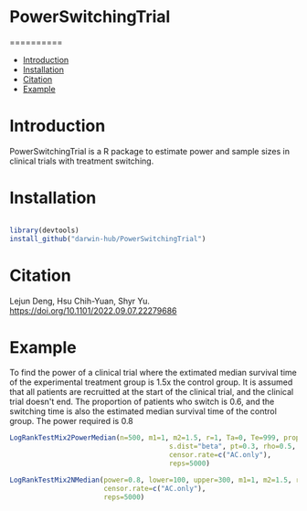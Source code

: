 # PowerSwitchingTrial
==========
* [Introduction](#introduction)
* [Installation](#installation)
* [Citation](#citation)
* [Example](#example)

<a name="introduction"/>

# Introduction

PowerSwitchingTrial is a R package to estimate power and sample sizes in clinical trials with treatment switching.

<a name="installation"/>

# Installation

```R

library(devtools)
install_github("darwin-hub/PowerSwitchingTrial")
```


<a name="citation"/>

# Citation

 Lejun Deng, Hsu Chih-Yuan, Shyr Yu. https://doi.org/10.1101/2022.09.07.22279686
 

<a name="example"/>

# Example

To find the power of a clinical trial where the extimated median survival time of the experimental treatment group is 1.5x the control group. It is assumed that all patients are recruitted at the start of the clinical trial, and the clinical trial doesn't end. The proportion of patients who switch is 0.6, and the switching time is also the estimated median survival time of the control group. The power required is 0.8

```R
LogRankTestMix2PowerMedian(n=500, m1=1, m2=1.5, r=1, Ta=0, Te=999, proportion=0.6, alpha=0.05, 
                                       s.dist="beta", pt=0.3, rho=0.5,
                                       censor.rate=c("AC.only"),
                                       reps=5000)
```
```R
LogRankTestMix2NMedian(power=0.8, lower=100, upper=300, m1=1, m2=1.5, r=1, Ta=0, Te=4, proportion=0.3, alpha=0.05, s.dist="beta", pt=0.3, rho=0.5,
                       censor.rate=c("AC.only"),
                       reps=5000)
```
